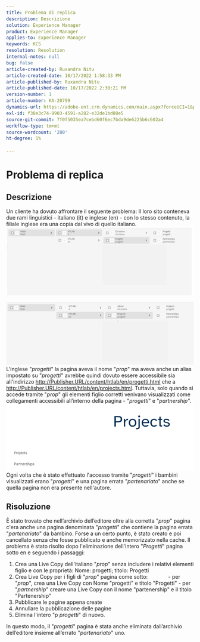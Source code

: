 ```yaml
---
title: Problema di replica
description: Descrizione
solution: Experience Manager
product: Experience Manager
applies-to: Experience Manager
keywords: KCS
resolution: Resolution
internal-notes: null
bug: false
article-created-by: Ruxandra Nitu
article-created-date: 10/17/2022 1:58:33 PM
article-published-by: Ruxandra Nitu
article-published-date: 10/17/2022 2:30:21 PM
version-number: 1
article-number: KA-20799
dynamics-url: https://adobe-ent.crm.dynamics.com/main.aspx?forceUCI=1&pagetype=entityrecord&etn=knowledgearticle&id=dc9880c5-234e-ed11-bba2-0022480866ad
exl-id: f38e3c74-9903-4591-a282-e32de1bd08e5
source-git-commit: 7f0f5035ea7cebd60f6ec7bda9de6225b6c602a4
workflow-type: tm+mt
source-wordcount: '280'
ht-degree: 1%

---
```


# Problema di replica

## Descrizione


Un cliente ha dovuto affrontare il seguente problema: Il loro sito conteneva due rami linguistici - italiano (it) e inglese (en) - con lo stesso contenuto, la filiale inglese era una copia dal vivo di quello italiano.
![](assets/___dd0dcf2f-284e-ed11-bba2-0022480866ad___.png)

![](assets/___e50dcf2f-284e-ed11-bba2-0022480866ad___.png)
L&#39;inglese &quot;*progetti*&quot; la pagina aveva il nome &quot;*prop*&quot; ma aveva anche un alias impostato su &quot;*progetti*&quot; avrebbe quindi dovuto essere accessibile sia all&#39;indirizzo http://Publisher.URL/content/htlab/en/progetti.html che a http://Publisher.URL/content/htlab/en/projects.html.
Tuttavia, solo quando si accede tramite &quot;*prop*&quot; gli elementi figlio corretti venivano visualizzati come collegamenti accessibili all’interno della pagina - &quot;*progetti*&quot; e &quot;*partnership*&quot;.
![](assets/___ea0dcf2f-284e-ed11-bba2-0022480866ad___.png)
Ogni volta che è stato effettuato l&#39;accesso tramite &quot;*progetti*&quot; i bambini visualizzati erano &quot;*progetti*&quot; e una pagina errata &quot;*partenariato*&quot; anche se quella pagina non era presente nell&#39;autore.


## Risoluzione


È stato trovato che nell’archivio dell’editore oltre alla corretta &quot;*prop*&quot; pagina c&#39;era anche una pagina denominata &quot;*progetti*&quot; che contiene la pagina errata &quot;*partenariato*&quot; da bambino.
Forse a un certo punto, è stato creato e poi cancellato senza che fosse pubblicato e anche memorizzato nella cache.
Il problema è stato risolto dopo l&#39;eliminazione dell&#39;intero &quot;*Progetti*&quot; pagina sotto en e seguendo i passaggi:

1. Crea una Live Copy dell&#39;italiano &quot;*prop*&quot; senza includere i relativi elementi figlio e con le proprietà: Nome: progetti; titolo: Progetti
2. Crea Live Copy per i figli di &quot;*prop*&quot; pagina come sotto:              - per &quot;*prop*&quot;, crea una Live Copy con Nome &quot;progetti&quot; e titolo &quot;Progetti&quot; - per &quot;*partnership*&quot; creare una Live Copy con il nome &quot;partenership&quot; e il titolo &quot;Partenership&quot;
3. Pubblicare le pagine appena create
4. Annullare la pubblicazione delle pagine
5. Elimina l&#39;intero &quot;p *progetti*&quot; di nuovo.

In questo modo, il &quot;*progetti*&quot; pagina è stata anche eliminata dall’archivio dell’editore insieme all’errato &quot;*partenariato*&quot; uno.
